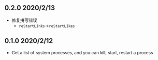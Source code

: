 ## 0.2.0 2020/2/13

- 修复拼写错误
  - `reStartLinks`->`reStartLikes`

## 0.1.0 2020/2/12

- Get a list of system processes, and you can kill, start, restart a process
